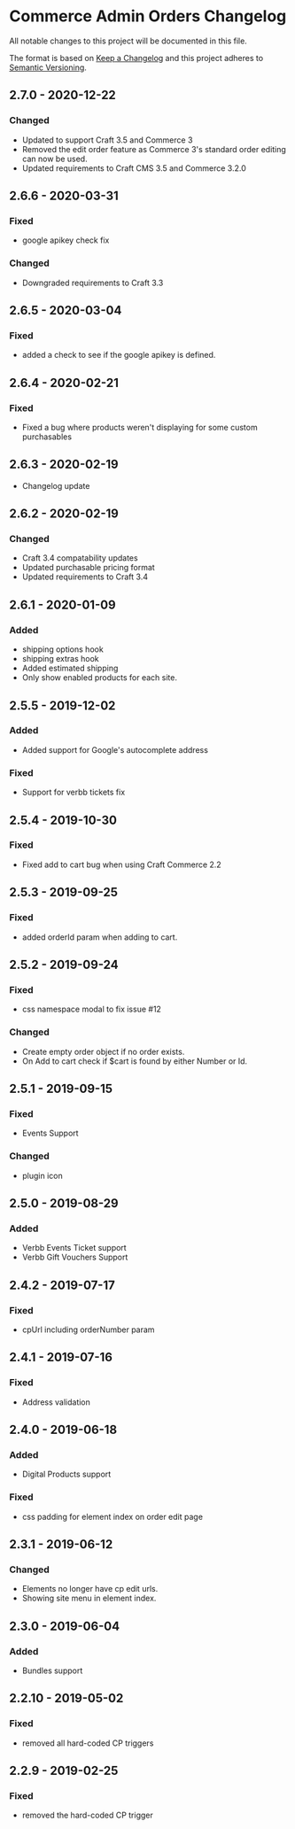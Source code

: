 # Commerce Admin Orders Changelog

All notable changes to this project will be documented in this file.

The format is based on [Keep a Changelog](http://keepachangelog.com/) and this project adheres to [Semantic Versioning](http://semver.org/).

## 2.7.0 - 2020-12-22

### Changed

-	Updated to support Craft 3.5 and Commerce 3
-   Removed the edit order feature as Commerce 3's standard order editing can now be used.
-   Updated requirements to Craft CMS 3.5 and Commerce 3.2.0

## 2.6.6 - 2020-03-31

### Fixed

-	google apikey check fix

### Changed

-	Downgraded requirements to Craft 3.3

## 2.6.5 - 2020-03-04

### Fixed

-   added a check to see if the google apikey is defined.

## 2.6.4 - 2020-02-21

### Fixed

-   Fixed a bug where products weren't displaying for some custom purchasables

## 2.6.3 - 2020-02-19

-   Changelog update

## 2.6.2 - 2020-02-19

### Changed

-   Craft 3.4 compatability updates
-   Updated purchasable pricing format
-   Updated requirements to Craft 3.4

## 2.6.1 - 2020-01-09

### Added

-   shipping options hook
-   shipping extras hook
-   Added estimated shipping
-   Only show enabled products for each site.

## 2.5.5 - 2019-12-02

### Added

-   Added support for Google's autocomplete address

### Fixed

-   Support for verbb tickets fix

## 2.5.4 - 2019-10-30

### Fixed

-   Fixed add to cart bug when using Craft Commerce 2.2

## 2.5.3 - 2019-09-25

### Fixed

-   added orderId param when adding to cart.

## 2.5.2 - 2019-09-24

### Fixed

-   css namespace modal to fix issue #12

### Changed

-   Create empty order object if no order exists.
-   On Add to cart check if \$cart is found by either Number or Id.

## 2.5.1 - 2019-09-15

### Fixed

-   Events Support

### Changed

-   plugin icon

## 2.5.0 - 2019-08-29

### Added

-   Verbb Events Ticket support
-   Verbb Gift Vouchers Support

## 2.4.2 - 2019-07-17

### Fixed

-   cpUrl including orderNumber param

## 2.4.1 - 2019-07-16

### Fixed

-   Address validation

## 2.4.0 - 2019-06-18

### Added

-   Digital Products support

### Fixed

-   css padding for element index on order edit page

## 2.3.1 - 2019-06-12

### Changed

-   Elements no longer have cp edit urls.
-   Showing site menu in element index.

## 2.3.0 - 2019-06-04

### Added

-   Bundles support

## 2.2.10 - 2019-05-02

### Fixed

-   removed all hard-coded CP triggers

## 2.2.9 - 2019-02-25

### Fixed

-   removed the hard-coded CP trigger
